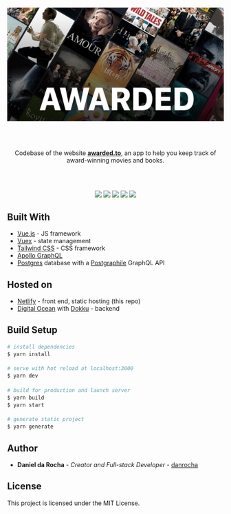 <p align="center"><a href="https://awarded.to/"><img src="https://github.com/awarded-app/awarded-front/blob/master/1200-630-banner.jpg?raw=true"/></a></p>
<br/><br/>
<p align="center">Codebase of the website <a href="https://awarded.to/"><strong>awarded.to</strong></a>, an app to help you keep track of award-winning movies and books.</p>
<br/><br/>
<p align="center">
  <img src="https://img.shields.io/website?url=https%3A%2F%2Fawarded.to"/> 
  <img src="https://img.shields.io/netlify/a2fe0821-0d27-46ca-80cf-21ea8e3ab223"/> 
  <img src="https://img.shields.io/github/last-commit/awarded-app/awarded-front"/> 
  <img src="https://img.shields.io/github/languages/count/awarded-app/awarded-front"/> 
  <img src="https://img.shields.io/github/languages/top/awarded-app/awarded-front"/> 
</p>

## Built With

- [Vue.js](https://vuejs.org) - JS framework
- [Vuex](https://vuex.vuejs.org/) - state management
- [Tailwind CSS](https://tailwindcss.com/) - CSS framework
- [Apollo GraphQL](https://www.apollographql.com/)
- [Postgres](https://www.postgresql.org/) database with a [Postgraphile](https://www.graphile.org/postgraphile/) GraphQL API

## Hosted on

- [Netlify](https://www.netlify.com/) - front end, static hosting (this repo)
- [Digital Ocean](https://www.digitalocean.com/) with [Dokku](http://dokku.viewdocs.io/dokku/) - backend

## Build Setup

```bash
# install dependencies
$ yarn install

# serve with hot reload at localhost:3000
$ yarn dev

# build for production and launch server
$ yarn build
$ yarn start

# generate static project
$ yarn generate

```

## Author

- **Daniel da Rocha** - _Creator and Full-stack Developer_ - [danrocha](https://github.com/danrocha)

## License

This project is licensed under the MIT License.
